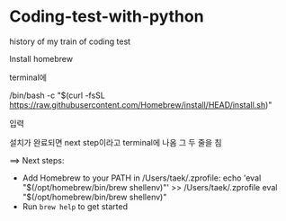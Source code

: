 # Coding-test-with-python
history of my train of coding test

Install homebrew

terminal에

/bin/bash -c "$(curl -fsSL https://raw.githubusercontent.com/Homebrew/install/HEAD/install.sh)"

입력

설치가 완료되면 next step이라고 terminal에 나옴 그 두 줄을 침

==> Next steps:
- Add Homebrew to your PATH in /Users/taek/.zprofile:
    echo 'eval "$(/opt/homebrew/bin/brew shellenv)"' >> /Users/taek/.zprofile
    eval "$(/opt/homebrew/bin/brew shellenv)"
- Run `brew help` to get started
